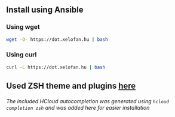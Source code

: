 ## Install using Ansible
### Using wget
```bash
wget -O- https://dot.xelofan.hu | bash
```
### Using curl
```bash
curl -L https://dot.xelofan.hu | bash
```
## Used ZSH theme and plugins [here](https://github.com/Xelofan/dotfiles/blob/master/playbook.yml#L68)

###### The included HCloud autocompletion was generated using `hcloud completion zsh` and was added here for easier installation